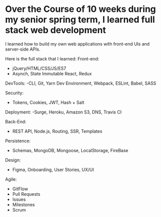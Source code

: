 # Over the Course of 10 weeks during my senior spring term, I learned full stack web development
I learned how to build my own web applications with front-end UIs and server-side APIs.

Here is the full stack that I learned: 
Front-end:
- jQuery/HTML/CSS/JS/ES7
- Asynch, State Immutable React, Redux

DevTools:
-CLI, Git, Yarn Dev Environment, Webpack, ESLint, Babel, SASS

Security:
- Tokens, Cookies, JWT, Hash + Salt

Deployment:
-Surge, Heroku, Amazon S3, DNS, Travis CI

Back-End:
- REST API, Node.js, Routing, SSR, Templates

Persistence:
- Schemas, MongoDB, Mongoose, LocalStorage, FireBase

Design:
- Figma, Onboarding, User Stories, UX/UI

Agile:
- GitFlow
- Pull Requests
- Issues
- Milestones
- Scrum



